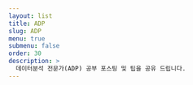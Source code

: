 ```yaml
---
layout: list
title: ADP
slug: ADP
menu: true
submenu: false
order: 30
description: >
  데이터분석 전문가(ADP) 공부 포스팅 및 팁을 공유 드립니다.
---
```

